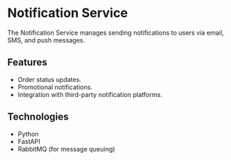 # Notification Service

The Notification Service manages sending notifications to users via email, SMS, and push messages.

## Features
- Order status updates.
- Promotional notifications.
- Integration with third-party notification platforms.

## Technologies
- Python
- FastAPI
- RabbitMQ (for message queuing)
